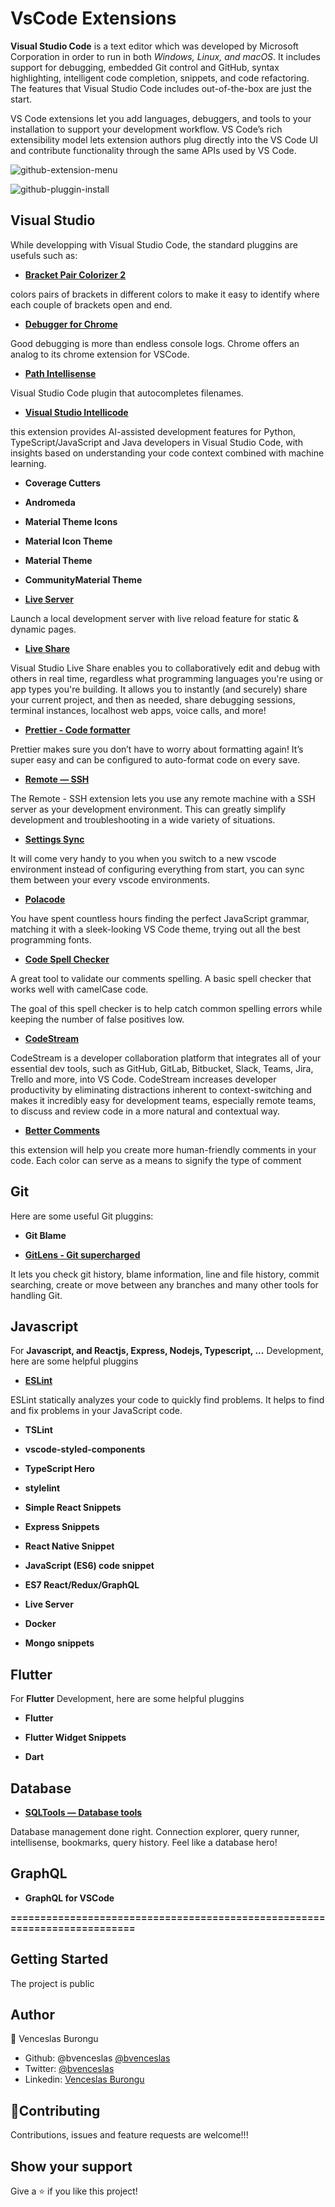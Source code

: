 # VsCode Extensions

**Visual Studio Code** is a text editor which was developed by Microsoft Corporation in order to run in both *Windows, Linux, and macOS*. It includes support for debugging, embedded Git control and GitHub, syntax highlighting, intelligent code completion, snippets, and code refactoring.
The features that Visual Studio Code includes out-of-the-box are just the start. 

VS Code extensions let you add languages, debuggers, and tools to your installation to support your development workflow. VS Code’s rich extensibility model lets extension authors plug directly into the VS Code UI and contribute functionality through the same APIs used by VS Code.


![github-extension-menu](https://user-images.githubusercontent.com/59555731/96562381-006c0780-12c1-11eb-9f3a-18d8a01f6461.png)

![github-pluggin-install](https://user-images.githubusercontent.com/59555731/96562528-298c9800-12c1-11eb-8ccf-ba1be590b1f9.png)


## Visual Studio

While developping with Visual Studio Code, the standard pluggins are usefuls such as:

- [**Bracket Pair Colorizer 2**](https://marketplace.visualstudio.com/items?itemName=CoenraadS.bracket-pair-colorizer-2)

colors pairs of brackets in different colors to make it easy to identify where each couple of brackets open and end.


- [**Debugger for Chrome**](https://marketplace.visualstudio.com/items?itemName=msjsdiag.debugger-for-chrome)

Good debugging is more than endless console logs. Chrome offers an analog to its chrome extension for VSCode.


- [**Path Intellisense**](https://marketplace.visualstudio.com/items?itemName=christian-kohler.path-intellisense)

Visual Studio Code plugin that autocompletes filenames.


- [**Visual Studio Intellicode**](https://marketplace.visualstudio.com/items?itemName=VisualStudioExptTeam.vscodeintellicode)

this extension provides AI-assisted development features for Python, TypeScript/JavaScript and Java developers in Visual Studio Code, with insights based on understanding your code context combined with machine learning.


- **Coverage Cutters**

- **Andromeda**

- **Material Theme Icons**

- **Material Icon Theme**

- **Material Theme**

- **CommunityMaterial Theme**


- [**Live Server**](https://marketplace.visualstudio.com/items?itemName=ritwickdey.LiveServer)

Launch a local development server with live reload feature for static & dynamic pages.


- [**Live Share**](https://marketplace.visualstudio.com/items?itemName=MS-vsliveshare.vsliveshare)

Visual Studio Live Share enables you to collaboratively edit and debug with others in real time, regardless what programming languages you're using or app types you're building. It allows you to instantly (and securely) share your current project, and then as needed, share debugging sessions, terminal instances, localhost web apps, voice calls, and more! 


- [**Prettier - Code formatter**](https://marketplace.visualstudio.com/items?itemName=esbenp.prettier-vscode)

Prettier makes sure you don’t have to worry about formatting again! It’s super easy and can be configured to auto-format code on every save.


- [**Remote — SSH**](https://marketplace.visualstudio.com/items?itemName=ms-vscode-remote.remote-ssh)

The Remote - SSH extension lets you use any remote machine with a SSH server as your development environment. This can greatly simplify development and troubleshooting in a wide variety of situations. 


- [**Settings Sync**](https://marketplace.visualstudio.com/items?itemName=Shan.code-settings-sync)

It will come very handy to you when you switch to a new vscode environment instead of configuring everything from start, you can sync them between your every vscode environments.


- [**Polacode**](https://marketplace.visualstudio.com/items?itemName=pnp.polacode)

You have spent countless hours finding the perfect JavaScript grammar, matching it with a sleek-looking VS Code theme, trying out all the best programming fonts.


- [**Code Spell Checker**](https://marketplace.visualstudio.com/items?itemName=streetsidesoftware.code-spell-checker)

A great tool to validate our comments spelling.
A basic spell checker that works well with camelCase code.

The goal of this spell checker is to help catch common spelling errors while keeping the number of false positives low.


- [**CodeStream**](https://marketplace.visualstudio.com/items?itemName=CodeStream.codestream)

CodeStream is a developer collaboration platform that integrates all of your essential dev tools, such as GitHub, GitLab, Bitbucket, Slack, Teams, Jira, Trello and more, into VS Code. CodeStream increases developer productivity by eliminating distractions inherent to context-switching and makes it incredibly easy for development teams, especially remote teams, to discuss and review code in a more natural and contextual way.


- [**Better Comments**](https://marketplace.visualstudio.com/items?itemName=aaron-bond.better-comments)

this extension will help you create more human-friendly comments in your code.
Each color can serve as a means to signify the type of comment 


## Git

Here are some useful Git pluggins:

- **Git Blame**


- [**GitLens - Git supercharged**](https://marketplace.visualstudio.com/items?itemName=eamodio.gitlens)

It lets you check git history, blame information, line and file history, commit searching, create or move between any branches and many other tools for handling Git.

## Javascript
For **Javascript, and Reactjs, Express, Nodejs, Typescript, ...** Development, here are some helpful pluggins

- [**ESLint**](https://marketplace.visualstudio.com/items?itemName=dbaeumer.vscode-eslint)

ESLint statically analyzes your code to quickly find problems.
It helps to find and fix problems in your JavaScript code.

- **TSLint**

- **vscode-styled-components**

- **TypeScript Hero**

- **stylelint**

- **Simple React Snippets**

- **Express Snippets**

- **React Native Snippet**

- **JavaScript (ES6) code snippet**

- **ES7 React/Redux/GraphQL**

- **Live Server**

- **Docker**

- **Mongo snippets**

## Flutter
For **Flutter** Development, here are some helpful pluggins

- **Flutter**

- **Flutter Widget Snippets**

- **Dart**

## Database

- [**SQLTools — Database tools**](https://marketplace.visualstudio.com/items?itemName=mtxr.sqltools)

Database management done right. Connection explorer, query runner, intellisense, bookmarks, query history. Feel like a database hero!

## GraphQL

- **GraphQL for VSCode**


**==========================================================================**

## Getting Started

The project is public

## Author

👤 Venceslas Burongu

- Github: @bvenceslas [@bvenceslas](https://github.com/bvenceslas)
- Twitter: [@bvenceslas](https://twitter.com/bvenceslas)
- Linkedin: [Venceslas Burongu](https://www.linkedin.com/in/venceslas-burongu-8271b519a/)

## 🤝Contributing

Contributions, issues and feature requests are welcome!!!

## Show your support

Give a ⭐️ if you like this project!
